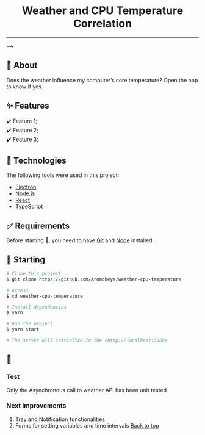 <h1 align="center">Weather and CPU Temperature Correlation</h1>

<hr> -->

<br>

## :dart: About

Does the weather influence my computer’s core temperature?
Open the app to know if yes

## :sparkles: Features

:heavy_check_mark: Feature 1;\
:heavy_check_mark: Feature 2;\
:heavy_check_mark: Feature 3;

## :rocket: Technologies

The following tools were used in this project:

- [Electron](https://www.electronjs.org/)
- [Node.js](https://nodejs.org/en/)
- [React](https://pt-br.reactjs.org/)
- [TypeScript](https://www.typescriptlang.org/)

## :white_check_mark: Requirements

Before starting :checkered_flag:, you need to have [Git](https://git-scm.com) and [Node](https://nodejs.org/en/) installed.

## :checkered_flag: Starting

```bash
# Clone this project
$ git clone https://github.com/Aromokeye/weather-cpu-temperature

# Access
$ cd weather-cpu-temperature

# Install dependencies
$ yarn

# Run the project
$ yarn start

# The server will initialize in the <http://localhost:3000>
```

## :memo:

### Test

Only the Asynchronous call to weather API has been unit tested

### Next Improvements

1. Tray and Notification functionalities
2. Forms for setting variables and time intervals
   <a href="#top">Back to top</a>
